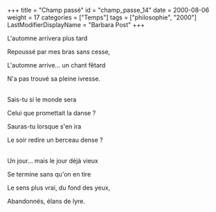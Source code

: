 +++
title = "Champ passé"
id = "champ_passe_14"
date = 2000-08-06
weight = 17
categories = ["Temps"]
tags = ["philosophie", "2000"]
LastModifierDisplayName = "Barbara Post"
+++

L'automne arrivera plus tard

Repoussé par mes bras sans cesse,

L'automne arrive... un chant fêtard

N'a pas trouvé sa pleine ivresse.

 \
Sais-tu si le monde sera

Celui que promettait la danse ?

Sauras-tu lorsque s'en ira

Le soir redire un berceau dense ?

 \
Un jour... mais le jour déjà vieux

Se termine sans qu'on en tire

Le sens plus vrai, du fond des yeux,

Abandonnés, élans de lyre.
